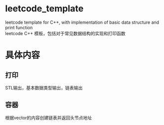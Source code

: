 # leetcode_template
leetcode template for C++, with implementation of basic data structure and print function  
leetcode C++ 模板，包括对于常见数据结构的实现和打印函数

# 具体内容
## 打印
STL输出，基本数据类型输出，链表输出
## 容器
根据vector的内容创建链表并返回头节点地址  
